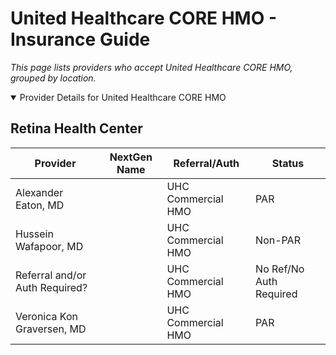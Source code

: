 # United Healthcare CORE HMO - Insurance Guide

*This page lists providers who accept United Healthcare CORE HMO, grouped by location.*

<details open><summary>Provider Details for United Healthcare CORE HMO</summary>

## Retina Health Center

| Provider | NextGen Name | Referral/Auth | Status |
|----------|-------------|--------------|--------|
| Alexander Eaton, MD |  | UHC Commercial HMO | PAR |
| Hussein Wafapoor, MD |  | UHC Commercial HMO | Non-PAR |
| Referral and/or Auth Required? |  | UHC Commercial HMO | No Ref/No Auth Required |
| Veronica Kon Graversen, MD |  | UHC Commercial HMO | PAR |

</details>

